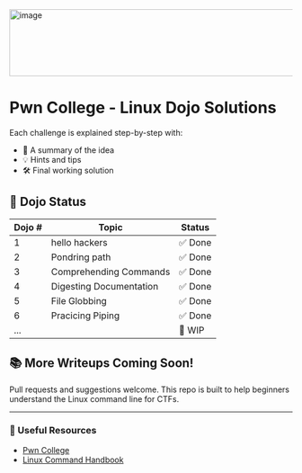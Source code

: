 <img width="729" height="119" alt="image" src="https://github.com/user-attachments/assets/d463c527-9138-4966-bffc-bf2272df0962" />



# Pwn College - Linux Dojo Solutions


Each challenge is explained step-by-step with:
- 🧠 A summary of the idea
- 💡 Hints and tips
- 🛠️ Final working solution


## 📁 Dojo Status

| Dojo # | Topic                        | Status |
|--------|------------------------------|--------|
| 1      | hello hackers                | ✅ Done |
| 2      | Pondring path                | ✅ Done |
| 3      | Comprehending Commands       | ✅ Done |
| 4      | Digesting Documentation      | ✅ Done |
| 5      | File Globbing                | ✅ Done |
| 6      | Pracicing Piping             | ✅ Done |
| ...    |                              | 🚧 WIP  |

## 📚 More Writeups Coming Soon!

Pull requests and suggestions welcome. This repo is built to help beginners understand the Linux command line for CTFs.

---

### 🔗 Useful Resources

- [Pwn College](https://pwn.college/)
- [Linux Command Handbook](https://linuxcommand.org/)


